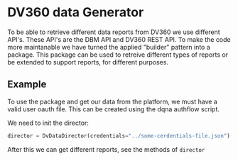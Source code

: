 # DV360 data Generator

To be able to retrieve different data reports from DV360 we use different API's. These API's are the DBM API and DV360 REST API. To make the code more maintanable we have turned the applied "builder" pattern into a package. This package can be used to retreive different types of reports or be extended to support reports, for different purposes.


## Example

To use the package and get our data from the platform, we must have a valid user oauth file. This can be created using the dqna authflow script.

We need to init the director:

```py
director = DvDataDirector(credentials="../some-cerdentials-file.json")
```

After this we can get different reports, see the methods of `director`



